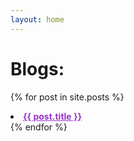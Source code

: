 ```yaml
---
layout: home
---
```


# Blogs:

{% for post in site.posts %}
<li><b><a style="color:darkorchid" href="{{ post.url }}">{{ post.title }}</a></b></li>
{% endfor %}

